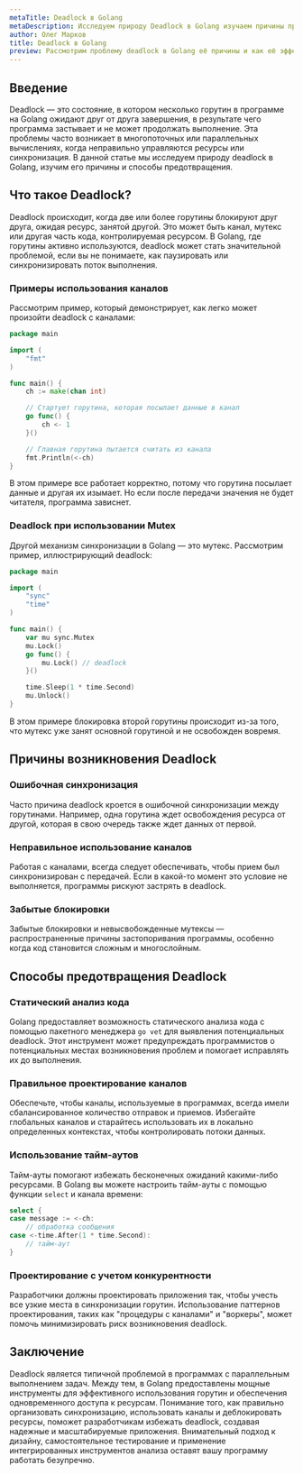 ```yaml
---
metaTitle: Deadlock в Golang
metaDescription: Исследуем природу Deadlock в Golang изучаем причины предотвращение и способы решения данной проблемы для обеспечения стабильности и производительности программ.
author: Олег Марков
title: Deadlock в Golang
preview: Рассмотрим проблему deadlock в Golang её причины и как её эффективно избегать и решать для создания устойчивого кода.
---
```


## Введение

Deadlock — это состояние, в котором несколько горутин в программе на Golang ожидают друг от друга завершения, в результате чего программа застывает и не может продолжать выполнение. Эта проблемы часто возникает в многопоточных или параллельных вычислениях, когда неправильно управляются ресурсы или синхронизация. В данной статье мы исследуем природу deadlock в Golang, изучим его причины и способы предотвращения.

## Что такое Deadlock?

Deadlock происходит, когда две или более горутины блокируют друг друга, ожидая ресурс, занятой другой. Это может быть канал, мутекс или другая часть кода, контролируемая ресурсом. В Golang, где горутины активно используются, deadlock может стать значительной проблемой, если вы не понимаете, как паузировать или синхронизировать поток выполнения.

### Примеры использования каналов

Рассмотрим пример, который демонстрирует, как легко может произойти deadlock с каналами:

```go
package main

import (
    "fmt"
)

func main() {
    ch := make(chan int)

    // Стартует горутина, которая посылает данные в канал
    go func() {
        ch <- 1
    }()

    // Главная горутина пытается считать из канала
    fmt.Println(<-ch)
}
```

В этом примере все работает корректно, потому что горутина посылает данные и другая их изымает. Но если после передачи значения не будет читателя, программа зависнет.

### Deadlock при использовании Mutex

Другой механизм синхронизации в Golang — это мутекс. Рассмотрим пример, иллюстрирующий deadlock:

```go
package main

import (
    "sync"
    "time"
)

func main() {
    var mu sync.Mutex
    mu.Lock()
    go func() {
        mu.Lock() // deadlock
    }()

    time.Sleep(1 * time.Second)
    mu.Unlock()
}
```

В этом примере блокировка второй горутины происходит из-за того, что мутекс уже занят основной горутиной и не освобожден вовремя.

## Причины возникновения Deadlock

### Ошибочная синхронизация

Часто причина deadlock кроется в ошибочной синхронизации между горутинами. Например, одна горутина ждет освобождения ресурса от другой, которая в свою очередь также ждет данных от первой.

### Неправильное использование каналов

Работая с каналами, всегда следует обеспечивать, чтобы прием был синхронизирован с передачей. Если в какой-то момент это условие не выполняется, программы рискуют застрять в deadlock.

### Забытые блокировки

Забытые блокировки и невысвобожденные мутексы — распространенные причины застопоривания программы, особенно когда код становится сложным и многослойным.

## Способы предотвращения Deadlock

### Статический анализ кода

Golang предоставляет возможность статического анализа кода с помощью пакетного менеджера `go vet` для выявления потенциальных deadlock. Этот инструмент может предупреждать программистов о потенциальных местах возникновения проблем и помогает исправлять их до выполнения.

### Правильное проектирование каналов

Обеспечьте, чтобы каналы, используемые в программах, всегда имели сбалансированное количество отправок и приемов. Избегайте глобальных каналов и старайтесь использовать их в локально определенных контекстах, чтобы контролировать потоки данных.

### Использование тайм-аутов

Тайм-ауты помогают избежать бесконечных ожиданий какими-либо ресурсами. В Golang вы можете настроить тайм-ауты с помощью функции `select` и канала времени:

```go
select {
case message := <-ch:
    // обработка сообщения
case <-time.After(1 * time.Second):
    // тайм-аут
}
```

### Проектирование с учетом конкурентности

Разработчики должны проектировать приложения так, чтобы учесть все узкие места в синхронизации горутин. Использование паттернов проектирования, таких как "процедуры с каналами" и "воркеры", может помочь минимизировать риск возникновения deadlock.

## Заключение

Deadlock является типичной проблемой в программах с параллельным выполнением задач. Между тем, в Golang предоставлены мощные инструменты для эффективного использования горутин и обеспечения одновременного доступа к ресурсам. Понимание того, как правильно организовать синхронизацию, использовать каналы и деблокировать ресурсы, поможет разработчикам избежать deadlock, создавая надежные и масштабируемые приложения. Внимательный подход к дизайну, самостоятельное тестирование и применение интегрированных инструментов анализа оставят вашу программу работать безупречно.